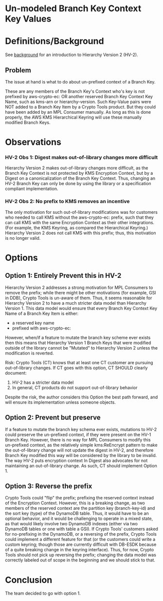 [//]: # "Copyright Amazon.com Inc. or its affiliates. All Rights Reserved."
[//]: # "SPDX-License-Identifier: CC-BY-SA-4.0"

# Un-modeled Branch Key Context Key Values

# Definitions/Background

See [background](./background.md) for an introduction to Hierarchy Version 2 (HV-2).

## Problem

The issue at hand is what to do about un-prefixed context of a Branch Key.

These are any members of the Branch Key's Context who's key is not prefixed by aws-crypto-ec: OR another reserved Branch Key Context Key Name, such as kms-arn or hierarchy-version.
Such Key-Value pairs were NOT added to a Branch Key Item by a Crypto Tools product.
But they could have been added by an MPL Consumer manually.
As long as this is done properly, the AWS KMS Hierarchical Keyring will use these manually modified Branch Keys.

# Observations

### HV-2 Obs 1: Digest makes out-of-library changes more difficult

Hierarchy Version 2 makes out-of-library changes more difficult, as the Branch Key Context is not protected by KMS Encryption Context, but by a Digest on a canonicalization of the Branch Key Context.
Thus, changing an HV-2 Branch Key can only be done by using the library or a specification compliant implementation.

### HV-2 Obs 2: No prefix to KMS removes an incentive

The only motivation for such out-of-library modifications was for customers who needed to call KMS without the aws-crypto-ec: prefix, such that they can call KMS with the same Encryption Context as their other integrations.
(For example, the KMS Keyring, as compared the Hierarchical Keyring.)
Hierarchy Version 2 does not call KMS with this prefix; thus, this motivation is no longer valid.

# Options

## Option 1: Entirely Prevent this in HV-2

Hierarchy Version 2 addresses a strong motivation for MPL Consumers to remove the prefix; while there might be other motivations (for example, GSI in DDB), Crypto Tools is un-aware of them.
Thus, it seems reasonable for Hierarchy Version 2 to have a much stricter data model than Hierarchy Version 1.
This data model would ensure that every Branch Key Context Key Name of a Branch Key Item is either:

- a reserved key name
- prefixed with aws-crypto-ec:

However, when/if a feature to mutate the branch key scheme ever exists then this means that Hierarchy Version 1 Branch Keys that were modified outside of the library cannot be "Mutated" to Hierarchy Version 2 unless the modification is reverted.

Risk:
Crypto Tools (CT) knows that at least one CT customer are pursuing out-of-library changes. If CT goes with this option, CT SHOULD clearly document:

1. HV-2 has a stricter data model
2. In general, CT products do not support out-of-library behavior

Despite the risk, the author considers this Option the best path forward, and will ensure its implementation unless someone objects.

## Option 2: Prevent but preserve

If a feature to mutate the branch key schema ever exists, mutations to HV-2 could preserve the un-prefixed context, if they were present on the HV-1 Branch Key.
However, there is no way for MPL Consumers to modify this un-prefixed context, as the relatively simple kms:ReEncrypt pattern to make the out-of-library change will not update the digest in HV-2, and therefore Branch Key modified this way will be considered by the library to be invalid.
The way HV-2 puts encryption context In Digest also advocates for not maintaining an out-of-library change.
As such, CT should implement Option 1.

## Option 3: Reverse the prefix

Crypto Tools could "flip" the prefix; prefixing the reserved context instead of the Encryption Context. However, this is a breaking change, as two members of the reserved context are the partition key (branch-key-id) and the sort key (type) of the DynamoDB table.
Thus, it would have to be an optional behavior, and it would be challenging to operate in a mixed state, as that would likely involve two DynamoDB indexes (either via two DynamoDB tables or one with table a GSI).
If Crypto Tools' customers asked for no-prefixing in the DynamoDB, or a reversing of the prefix, Crypto Tools could implement a different feature for that (or the customers could write a custom keyring; though those are currently difficult with DB-ESDK because of a quite breaking change in the keyring interface).
Thus, for now, Crypto Tools should not pick up reversing the prefix; changing the data model was correctly labeled out of scope in the beginning and we should stick to that.

# Conclusion

The team decided to go with option 1.
